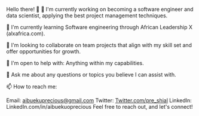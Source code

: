 
<!--
**aibuekuoprecious/aibuekuoprecious** is a ✨ _special_ ✨ repository because its `README.md` (this file) appears on your GitHub profile.

Here are some ideas to get you started:
### Hi there 👋
- 🔭 I’m currently working on ...
- 🌱 I’m currently learning ...
- 👯 I’m looking to collaborate on ...
- 🤔 I’m looking for help with ...
- 💬 Ask me about ...
- 📫 How to reach me: ...
- 😄 Pronouns: ...
- ⚡ Fun fact: ...
-->

Hello there! 👋
🔭 I'm currently working on becoming a software engineer and data scientist, applying the best project management techniques.

🌱 I'm currently learning Software engineering through African Leadership X (alxafrica.com).

👯 I'm looking to collaborate on team projects that align with my skill set and offer opportunities for growth.

🤔 I'm open to help with: Anything within my capabilities.

💬 Ask me about any questions or topics you believe I can assist with.

📫 How to reach me:

Email: aibuekuprecious@gmail.com
Twitter: [Twitter.com/pre_shial](https://twitter.com/pre_shial)
LinkedIn: LinkedIn.com/in/aibuekuoprecious
Feel free to reach out, and let's connect!
